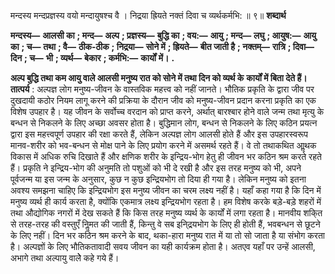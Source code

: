  

मन्दस्य मन्दप्रज्ञस्य वयो मन्दायुषश्च वै । निद्रया ह्रियते नक्तं दिवा च व्यर्थकर्मभि: ॥ ९॥ **शब्दार्थ** 

**मन्दस्य—** **आलसी का** **; मन्द—** **अल्प** **; प्रज्ञस्य—** **बुद्धि का** **; वय:—** **आयु** **; मन्द—** **लघु** **; आयुष:—** **आयु का** **; च—** **तथा** **; वै—** **ठीक-ठीक** **; निद्रया—** **सोने में** **; ह्रियते—** **बीत जाती है** **; नक्तम्—** **रात्रि** **; दिवा—** **दिन** **; च—** **भी** **; व्यर्थ—** **बेकार** **; कर्मभि:—** **कार्यों** **में।** **.** 

**अल्प बुद्धि तथा कम आयु वाले आलसी मनुष्य रात को सोने में तथा दिन को व्यर्थ के** **कार्यों में बिता देते हैं।** **तात्पर्य** : अल्पज्ञ लोग मनुष्य-जीवन के वास्तविक महत्त्व को नहीं जानते। भौतिक प्रकृति के द्वारा जीव पर दुखदायी कठोर नियम लागू करने की प्रक्रिया के दौरान जीव को मनुष्य-जीवन प्रदान करना प्रकृति का एक विशेष उपहार है। यह जीवन के सर्वोच्च वरदान को प्राप्त करने, अर्थात् बारश्बार होने वाले जन्म तथा मृत्यु के बन्धन से निकलने के लिए अच्छा अवसर होता है। बुद्धिमान लोग, बन्धन से निकलने के लिए कठिन प्रयत्न द्वारा इस महत्त्वपूर्ण उपहार की रक्षा करते हैं, लेकिन अल्पज्ञ लोग आलसी होते हैं और इस उपहारस्वरूप मानव-शरीर को भव-बन्धन से मोक्ष पाने के लिए प्रयोग करने में असमर्थ रहते हैं। वे तो तथाकथित आॢथक विकास में अधिक रुचि दिखाते हैं और क्षणिक शरीर के इन्द्रिय-भोग हेतु ही जीवन भर कठिन श्रम करते रहते हैं। प्रकृति ने इन्द्रिय-भोग की अनुमति तो पशुओं को भी दे रखी है और इस तरह मनुष्य को भी, अपने पूर्वजन्म या इस जन्म के अनुसार, कुछ न कुछ इन्द्रियभोग तो दिया ही गया है। लेकिन मनुष्य को इतना अवश्य समझना चाहिए कि इन्द्रियभोग इस मनुष्य जीवन का चरम लक्ष्य नहीं है। यहाँ कहा गया है कि दिन में मनुष्य व्यर्थ ही कार्य करता है, क्योंकि एकमात्र लक्ष्य इन्द्रियभोग रहता है। हम विशेष करके बड़े-बड़े शहरों में तथा औद्योगिक नगरों में देख सकते हैं कि किस तरह मनुष्य व्यर्थ के कार्यों में लगा रहता है। मानवीय शकि्त से तरह-तरह की वस्तुएँ निॢमत की जाती हैं, किन्तु वे सब इनि्द्रयभोग के लिए ही होती हैं, भवबन्धन से छूटने के लिए नहीं। दिन भर कठिन श्रम करने के बाद, थका-हारा मनुष्य रात में या तो सो जाता है या संभोग करता है। अल्पज्ञों के लिए भौतिकतावादी सवय जीवन का यही कार्यक्रम होता है। अतएव यहाँ पर उन्हें आलसी, अभागे तथा अल्पायु वालेेे कहे गये हैं। 